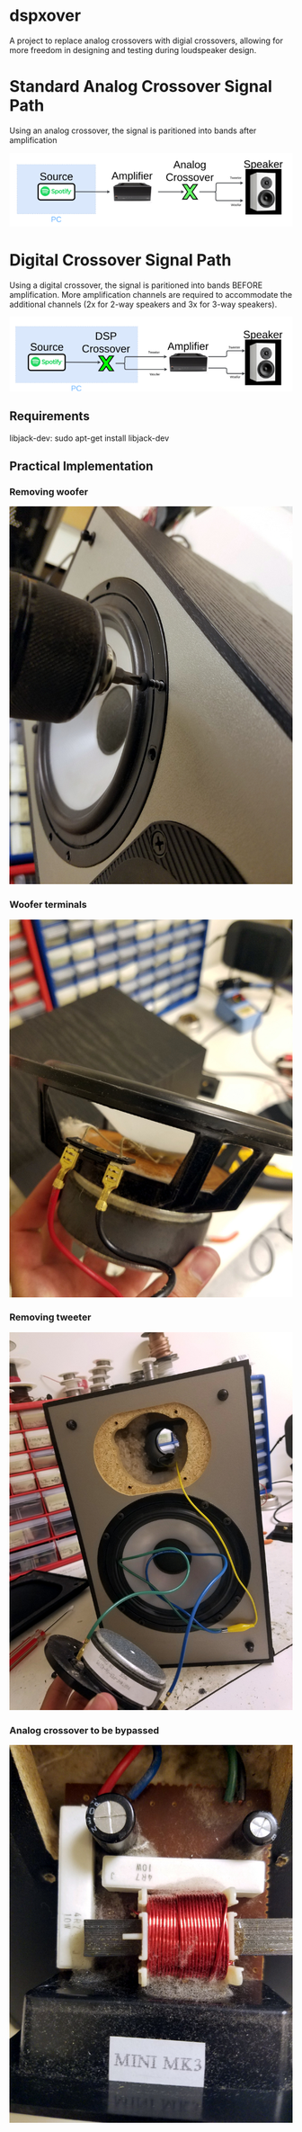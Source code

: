 # dspxover

A project to replace analog crossovers with digial crossovers, allowing for more freedom in designing and testing during loudspeaker design. 

# Standard Analog Crossover Signal Path

Using an analog crossover, the signal is paritioned into bands after amplification

![alt text](https://github.com/bfakhri/dspxover/blob/master/images/xover_analog.png "Analog Crossover Block Diagram")

# Digital Crossover Signal Path

Using a digital crossover, the signal is paritioned into bands BEFORE amplification. More amplification channels are required to accommodate the additional channels (2x for 2-way speakers and 3x for 3-way speakers). 

![alt text](https://github.com/bfakhri/dspxover/blob/master/images/xover_digital.png "Digital Crossover Block Diagram")

## Requirements
libjack-dev: sudo apt-get install libjack-dev

## Practical Implementation 

### Removing woofer
![alt text](https://github.com/bfakhri/dspxover/blob/master/images/20161206_210720.jpg "Analog Crossover Block Diagram")
### Woofer terminals
![alt text](https://github.com/bfakhri/dspxover/blob/master/images/20161206_202133.jpg "Analog Crossover Block Diagram")
###  Removing tweeter
![alt text](https://github.com/bfakhri/dspxover/blob/master/images/20161206_201337.jpg "Analog Crossover Block Diagram")
### Analog crossover to be bypassed
![alt text](https://github.com/bfakhri/dspxover/blob/master/images/20161206_194026.jpg "Analog Crossover Block Diagram")
